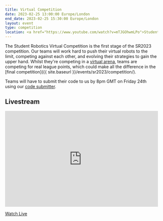 ```yaml
---
title: Virtual Competition
date: 2023-02-25 13:00:00 Europe/London
end_date: 2023-02-25 15:30:00 Europe/London
layout: event
type: competition
location: <a href="https://www.youtube.com/watch?v=mTJGOhwmLPo">Student Robotics' YouTube Channel</a>
---
```


The Student Robotics Virtual Competition is the first stage of the SR2023 competition. Our teams will work hard to push their virtual robots to the limit, competing against each other, and evolving their strategies to gain the upper hand. Whilst they're competing in a [virtual arena](https://studentrobotics.org/docs/simulator/), teams are competing for real league points, which could make all the difference in the [final competition]({{ site.baseurl }}/events/sr2023/competition/).

Teams will have to submit their code to us by 8pm GMT on Friday 24th using our [code submitter](https://studentrobotics.org/code-submitter/).

## Livestream

<iframe title="Livestream of the virtual competition" width="100%" height="315" src="https://www.youtube.com/embed/mTJGOhwmLPo" frameborder="0" allow="accelerometer; autoplay; encrypted-media; gyroscope; picture-in-picture" allowfullscreen></iframe>

[Watch Live](https://www.youtube.com/watch?v=mTJGOhwmLPo)
